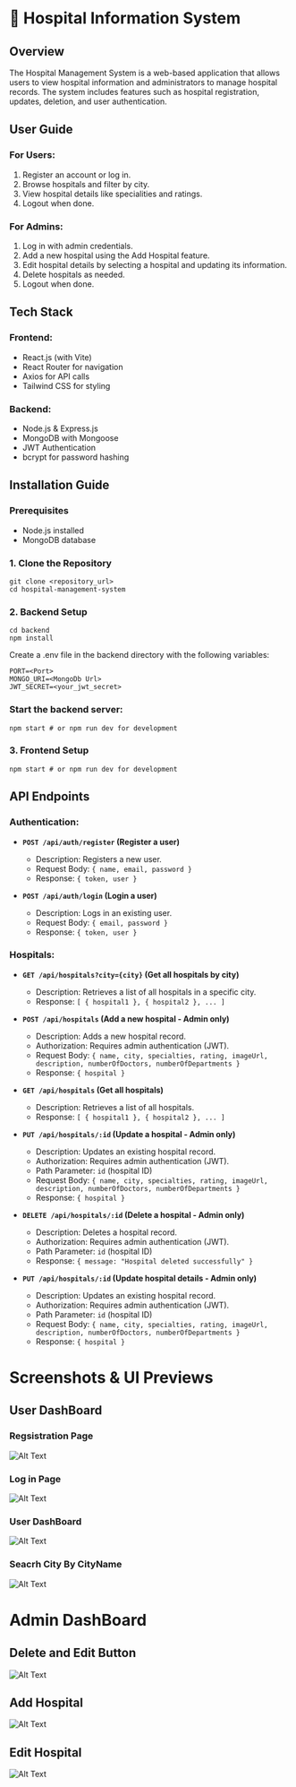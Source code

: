 # 🏥 Hospital Information System

## Overview

The Hospital Management System is a web-based application that allows users to view hospital information and administrators to manage hospital records. The system includes features such as hospital registration, updates, deletion, and user authentication.



## User Guide

### For Users:

1.  Register an account or log in.
2.  Browse hospitals and filter by city.
3.  View hospital details like specialities and ratings.
4.  Logout when done.

### For Admins:

1.  Log in with admin credentials.
2.  Add a new hospital using the Add Hospital feature.
3.  Edit hospital details by selecting a hospital and updating its information.
4.  Delete hospitals as needed.
5.  Logout when done.

## Tech Stack

### Frontend:

-   React.js (with Vite)
-   React Router for navigation
-   Axios for API calls
-   Tailwind CSS for styling

### Backend:

-   Node.js & Express.js
-   MongoDB with Mongoose
-   JWT Authentication
-   bcrypt for password hashing

## Installation Guide

### Prerequisites

-   Node.js installed
-   MongoDB database

### 1. Clone the Repository

```
git clone <repository_url>
cd hospital-management-system 
```

### 2. Backend Setup
```
cd backend
npm install

```


Create a .env file in the backend directory with the following variables:

```
PORT=<Port>
MONGO_URI=<MongoDb Url>
JWT_SECRET=<your_jwt_secret>
```

### Start the backend server:
```
npm start # or npm run dev for development
```

### 3. Frontend Setup

```
npm start # or npm run dev for development
```
## API Endpoints

### Authentication:

-   **`POST /api/auth/register` (Register a user)**
    -   Description: Registers a new user.
    -   Request Body: `{ name, email, password }`
    -   Response: `{ token, user }`

-   **`POST /api/auth/login` (Login a user)**
    -   Description: Logs in an existing user.
    -   Request Body: `{ email, password }`
    -   Response: `{ token, user }`

### Hospitals:

-   **`GET /api/hospitals?city={city}` (Get all hospitals by city)**
    -   Description: Retrieves a list of all hospitals in a specific city.
    -   Response: `[ { hospital1 }, { hospital2 }, ... ]`

-   **`POST /api/hospitals` (Add a new hospital - Admin only)**
    -   Description: Adds a new hospital record.
    -   Authorization: Requires admin authentication (JWT).
    -   Request Body: `{ name, city, specialties, rating, imageUrl, description, numberOfDoctors, numberOfDepartments }`
    -   Response: `{ hospital }`

-   **`GET /api/hospitals` (Get all hospitals)**
    -   Description: Retrieves a list of all hospitals.
    -   Response: `[ { hospital1 }, { hospital2 }, ... ]`

-   **`PUT /api/hospitals/:id` (Update a hospital - Admin only)**
    -   Description: Updates an existing hospital record.
    -   Authorization: Requires admin authentication (JWT).
    -   Path Parameter: `id` (hospital ID)
    -   Request Body: `{ name, city, specialties, rating, imageUrl, description, numberOfDoctors, numberOfDepartments }`
    -   Response: `{ hospital }`

-   **`DELETE /api/hospitals/:id` (Delete a hospital - Admin only)**
    -   Description: Deletes a hospital record.
    -   Authorization: Requires admin authentication (JWT).
    -   Path Parameter: `id` (hospital ID)
    -   Response: `{ message: "Hospital deleted successfully" }`

-   **`PUT /api/hospitals/:id` (Update hospital details - Admin only)**
    -   Description: Updates an existing hospital record.
    -   Authorization: Requires admin authentication (JWT).
    -   Path Parameter: `id` (hospital ID)
    -   Request Body: `{ name, city, specialties, rating, imageUrl, description, numberOfDoctors, numberOfDepartments }`
    -   Response: `{ hospital }`


# Screenshots & UI Previews

## User DashBoard
### Regsistration Page  
![Alt Text](./frontend/src/assets/image/Regsistion%20Page.png)
### Log in Page 
![Alt Text](./frontend/src/assets/image/login%20Page.png)
### User DashBoard 
![Alt Text](./frontend/src/assets/image/User%20DashBoard.png)
### Seacrh City By CityName
![Alt Text](./frontend/src/assets/image/City%20Search.png)



# Admin DashBoard
## Delete and Edit Button
![Alt Text](./frontend/src/assets/image/Admin%20Dashboard.png)
## Add Hospital
![Alt Text](./frontend/src/assets/image/Add%20Hospital.png)
## Edit Hospital
![Alt Text](./frontend/src/assets/image/Update%20Hospital.png)
